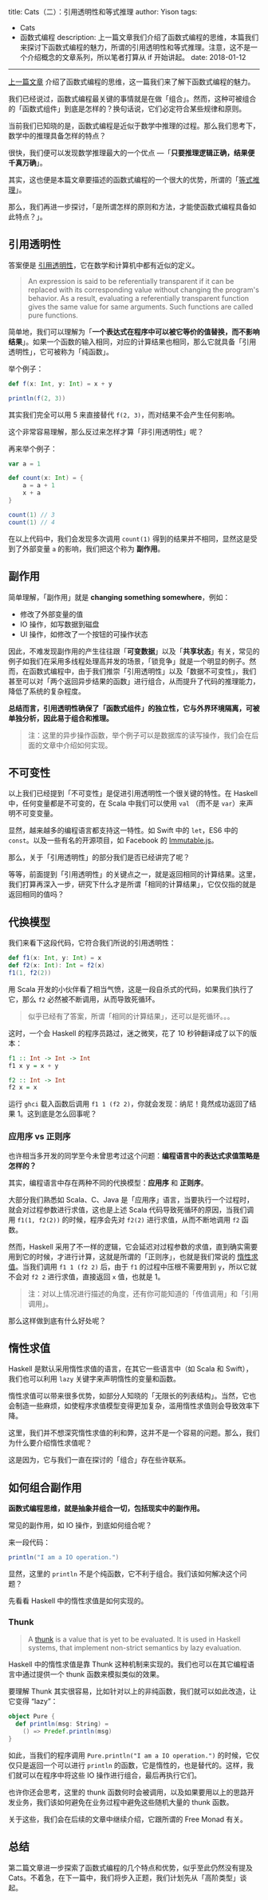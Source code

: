 title: Cats（二）：引用透明性和等式推理
author: Yison
tags: 
- Cats
- 函数式编程
description: 上一篇文章我们介绍了函数式编程的思维，本篇我们来探讨下函数式编程的魅力，所谓的引用透明性和等式推理。注意，这不是一个介绍概念的文章系列，所以笔者打算从 if 开始讲起。
date: 2018-01-12
---

[上一篇文章](https://scala.cool/2017/11/cats-1/) 介绍了函数式编程的思维，这一篇我们来了解下函数式编程的魅力。

我们已经说过，函数式编程最关键的事情就是在做「组合」。然而，这种可被组合的「函数式组件」到底是怎样的？换句话说，它们必定符合某些规律和原则。

当前我们已知晓的是，函数式编程是近似于数学中推理的过程。那么我们思考下，数学中的推理具备怎样的特点？

很快，我们便可以发现数学推理最大的一个优点 —「**只要推理逻辑正确，结果便千真万确**」。

其实，这也便是本篇文章要描述的函数式编程的一个很大的优势，所谓的「[等式推理](https://wiki.haskell.org/Equational_reasoning_examples)」。

那么，我们再进一步探讨，「是所谓怎样的原则和方法，才能使函数式编程具备如此特点？」。

## 引用透明性

答案便是 [引用透明性](https://en.wikipedia.org/wiki/Referential_transparency)，它在数学和计算机中都有近似的定义。

> An expression is said to be referentially transparent if it can be replaced with its corresponding value without changing the program's behavior. As a result, evaluating a referentially transparent function gives the same value for same arguments. Such functions are called pure functions.

简单地，我们可以理解为「**一个表达式在程序中可以被它等价的值替换，而不影响结果**」。如果一个函数的输入相同，对应的计算结果也相同，那么它就具备「引用透明性」，它可被称为「纯函数」。

举个例子：

```scala
def f(x: Int, y: Int) = x + y

println(f(2, 3))
```

其实我们完全可以用 5 来直接替代 `f(2, 3)`，而对结果不会产生任何影响。

这个非常容易理解，那么反过来怎样才算「非引用透明性」呢？

再来举个例子：

```scala
var a = 1

def count(x: Int) = {
	a = a + 1
	x + a
}

count(1) // 3
count(1) // 4
```

在以上代码中，我们会发现多次调用 `count(1)` 得到的结果并不相同，显然这是受到了外部变量 `a` 的影响，我们把这个称为 **副作用**。

## 副作用

简单理解，「副作用」就是 **changing something somewhere**，例如：

- 修改了外部变量的值
- IO 操作，如写数据到磁盘
- UI 操作，如修改了一个按钮的可操作状态

因此，不难发现副作用的产生往往跟「**可变数据**」以及「**共享状态**」有关，常见的例子如我们在采用多线程处理高并发的场景，「锁竞争」就是一个明显的例子。然而，在函数式编程中，由于我们推崇「引用透明性」以及「数据不可变性」，我们甚至可以对「两个返回异步结果的函数」进行组合，从而提升了代码的推理能力，降低了系统的复杂程度。

**总结而言，引用透明性确保了「函数式组件」的独立性，它与外界环境隔离，可被单独分析，因此易于组合和推理。**

> 注：这里的异步操作函数，举个例子可以是数据库的读写操作，我们会在后面的文章中介绍如何实现。

## 不可变性

以上我们已经提到「不可变性」是促进引用透明性一个很关键的特性。在 Haskell 中，任何变量都是不可变的，在 Scala 中我们可以使用 `val` （而不是 `var`）来声明不可变变量。

显然，越来越多的编程语言都支持这一特性。如 Swift 中的 `let`，ES6 中的 `const`。以及一些有名的开源项目，如 Facebook 的 [Immutable.js](https://github.com/facebook/immutable-js/)。

那么，关于「引用透明性」的部分我们是否已经讲完了呢？

等等，前面提到「引用透明性」的关键点之一，就是返回相同的计算结果。这里，我们打算再深入一步，研究下什么才是所谓「相同的计算结果」，它仅仅指的就是返回相同的值吗？

## 代换模型

我们来看下这段代码，它符合我们所说的引用透明性：

```scala
def f1(x: Int, y: Int) = x
def f2(x: Int): Int = f2(x)
f1(1, f2(2))
```

用 Scala 开发的小伙伴看了相当气愤，这是一段自杀式的代码，如果我们执行了它，那么 `f2` 必然被不断调用，从而导致死循环。

> 似乎已经有了答案，所谓「相同的计算结果」，还可以是死循环。。。

这时，一个会 Haskell 的程序员路过，迷之微笑，花了 10 秒钟翻译成了以下的版本：

```haskell
f1 :: Int -> Int -> Int
f1 x y = x + y

f2 :: Int -> Int
f2 x = x
```

运行 `ghci` 载入函数后调用 `f1 1 (f2 2)`，你就会发现：纳尼！竟然成功返回了结果 1。这到底是怎么回事呢？

### 应用序 vs 正则序

也许相当多开发的同学至今未曾思考过这个问题：**编程语言中的表达式求值策略是怎样的？**

其实，编程语言中存在两种不同的代换模型：**应用序** 和 **正则序**。

大部分我们熟悉如 Scala、C、Java 是「应用序」语言，当要执行一个过程时，就会对过程参数进行求值，这也是上述 Scala 代码导致死循环的原因，当我们调用 `f1(1, f2(2))` 的时候，程序会先对 `f2(2)` 进行求值，从而不断地调用 `f2` 函数。

然而，Haskell 采用了不一样的逻辑，它会延迟对过程参数的求值，直到确实需要用到它的时候，才进行计算，这就是所谓的「正则序」，也就是我们常说的 [惰性求值](https://en.wikipedia.org/wiki/Lazy_evaluation)。当我们调用 `f1 1 (f2 2)` 后，由于 `f1` 的过程中压根不需要用到 `y`，所以它就不会对 `f2 2` 进行求值，直接返回 `x` 值，也就是 1。

> 注：对以上情况进行描述的角度，还有你可能知道的「传值调用」和「引用调用」。

那么这样做到底有什么好处呢？

## 惰性求值

Haskell 是默认采用惰性求值的语言，在其它一些语言中（如 Scala 和 Swift），我们也可以利用 `lazy` 关键字来声明惰性的变量和函数。

惰性求值可以带来很多优势，如部分人知晓的「无限长的列表结构」。当然，它也会制造一些麻烦，如使程序求值模型变得更加复杂，滥用惰性求值则会导致效率下降。

这里，我们并不想深究惰性求值的利和弊，这并不是一个容易的问题。那么，我们为什么要介绍惰性求值呢？

这是因为，它与我们一直在探讨的「组合」存在些许联系。

## 如何组合副作用

**函数式编程思维，就是抽象并组合一切，包括现实中的副作用。**

常见的副作用，如 IO 操作，到底如何组合呢？

来一段代码：

```scala
println("I am a IO operation.")
```

显然，这里的 `println` 不是个纯函数，它不利于组合。我们该如何解决这个问题？

先看看 Haskell 中的惰性求值是如何实现的。

### Thunk

> A [thunk](https://wiki.haskell.org/Thunk) is a value that is yet to be evaluated. It is used in Haskell systems, that implement non-strict semantics by lazy evaluation.

Haskell 中的惰性求值是靠 Thunk 这种机制来实现的。我们也可以在其它编程语言中通过提供一个 thunk 函数来模拟类似的效果。

要理解 Thunk 其实很容易，比如针对以上的非纯函数，我们就可以如此改造，让它变得 “lazy”：

```scala
object Pure {
  def println(msg: String) =
    () => Predef.println(msg)
}
```

如此，当我们的程序调用 `Pure.println("I am a IO operation.")` 的时候，它仅仅只是返回一个可以进行 `println` 的函数，它是惰性的，也是替代的。这样，我们就可以在程序中将这些 IO 操作进行组合，最后再执行它们。

也许你还会思考，这里的 thunk 函数何时会被调用，以及如果要用以上的思路开发业务，我们该如何避免在业务过程中避免这些随机大量的 thunk 函数。

关于这些，我们会在后续的文章中继续介绍，它跟所谓的 Free Monad 有关。

## 总结

第二篇文章进一步探索了函数式编程的几个特点和优势，似乎至此仍然没有提及 Cats。不着急，在下一篇中，我们将步入正题，我们计划先从「高阶类型」谈起。
